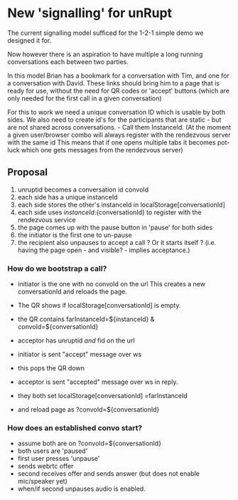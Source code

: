 # New 'signalling' for unRupt

The current signalling model sufficed for the 1-2-1 simple demo we designed it for.

Now however there is an aspiration to have multiple a long running conversations
each between two parties.

In this model Brian has a bookmark for a conversation with Tim, and one for a conversation with David.
These links should bring him to a page that is ready for use, without the need for
QR codes or 'accept' buttons (which are only needed for the first call in a given conversation)

For this to work we need a unique conversation ID which is usable by both sides.
We also need to create id's for the participants that are static - but are not shared across 
conversations. - Call them InstanceId.
(At the moment a given user/browser combo will always register with the rendezvous server with the same id
This means that if one opens multiple tabs it becomes pot-luck which one gets messages from the 
rendezvous server)

## Proposal
1) unruptid becomes a conversation id convoId
2) each side has a unique instanceId 
3) each side stores the other's instanceId in localStorage[conversationId]
4) each side uses ${instanceId}:${conversationId} to register with the rendezvous service
5) the page comes up with the pause button in 'pause' for both sides
6) the initiator is the first one to un-pause
7) the recipient also unpauses to accept a call ? 
Or it starts itself ? (i.e. having the page open - and visible? - implies acceptance.)

### How do we bootstrap a call?

* initiator is the one with no convoId on the url
This creates a new conversationId and reloads the page.

* The QR shows if localStorage[conversationId] is empty.
* the QR contains farInstanceId=${instanceId} & convoId=${conversationId} 
* acceptor has unruptid _and_ fid on the url
* initiator is sent "accept" message over ws
* this pops the QR down
* acceptor is sent "accepted" message over ws in reply.
* they both set localStorage[conversationId] =farInstanceId
* and reload page as ?convoId=${conversationId} 


### How does an established convo start?
* assume both are on ?convoId=${conversationId}
* both users are 'paused'
* first user presses 'unpause'
* sends webrtc offer
* second receives offer and sends answer (but does not enable mic/speaker yet)
* when/if second unpauses audio is enabled.




